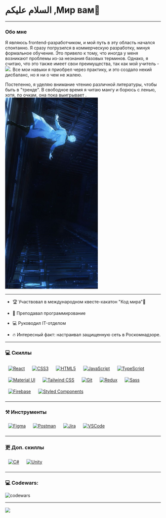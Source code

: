 # <div align="left"> السلام عليكم ,Мир вам👋</div>

---

### Обо мне
<div>
<p>
Я являюсь frontend-разработчиком, и мой путь в эту область начался спонтанно. Я сразу погрузился в коммерческую разработку, минуя формальное обучение. Это привело к тому, что иногда у меня возникают проблемы из-за незнания базовых терминов. Однако, я считаю, что это также имеет свои преимущества, так как мой учитель - <img src="https://www.vectorlogo.zone/logos/google/google-ar21.svg" width="30px">. Все мои навыки я приобрел через практику, и это создало некий дисбаланс, но я ни о чем не жалею.

Постепенно, я уделяю внимание чтению различной литературы, чтобы быть в "тренде". В свободное время я читаю мангу и борюсь с ленью, хотя, по очкам, она пока выигрывает . 
<img hight="700" width="300" alt="JPG" src="https://github.com/AmalDoskhoev/AmalDoskhoev/raw/main/assets/logo.jpg">
</p>
</div>

---

- 🏆 Участвовал в международном квесте-хакатон "Код мира"🚀  
  
- 🏫 Преподавал программирование  

- 💻 Руководил IT-отделом  
  
- 🔥 Интересный факт: настраивал защищенную сеть в Роскомнадзоре.  

---

### 💻 Скиллы
<div align="left">  
<a href="https://reactjs.org/" target="_blank"><img style="margin: 10px" src="https://profilinator.rishav.dev/skills-assets/react-original-wordmark.svg" alt="React" height="50" /></a>  
<a href="https://www.w3schools.com/css/" target="_blank"><img style="margin: 10px" src="https://profilinator.rishav.dev/skills-assets/css3-original-wordmark.svg" alt="CSS3" height="50" /></a>  
<a href="https://en.wikipedia.org/wiki/HTML5" target="_blank"><img style="margin: 10px" src="https://profilinator.rishav.dev/skills-assets/html5-original-wordmark.svg" alt="HTML5" height="50" /></a>  
<a href="https://www.javascript.com/" target="_blank"><img style="margin: 10px" src="https://profilinator.rishav.dev/skills-assets/javascript-original.svg" alt="JavaScript" height="50" /></a>  
<a href="https://www.typescriptlang.org/" target="_blank"><img style="margin: 10px" src="https://profilinator.rishav.dev/skills-assets/typescript-original.svg" alt="TypeScript" height="50" /></a>  
<a href="https://mui.com/" target="_blank"><img style="margin: 10px" src="https://profilinator.rishav.dev/skills-assets/mui.png" alt="Material UI" height="50" /></a>  
<a href="https://www.tailwindcss.com/" target="_blank"><img style="margin: 10px" src="https://profilinator.rishav.dev/skills-assets/tailwindcss.svg" alt="Tailwind CSS" height="50" /></a>  
<a href="https://github.com/" target="_blank"><img style="margin: 10px" src="https://profilinator.rishav.dev/skills-assets/git-scm-icon.svg" alt="Git" height="50" /></a>  
<a href="https://redux.js.org/" target="_blank"><img style="margin: 10px" src="https://profilinator.rishav.dev/skills-assets/redux-original.svg" alt="Redux" height="50" /></a>  
<a href="https://sass-lang.com/" target="_blank"><img style="margin: 10px" src="https://profilinator.rishav.dev/skills-assets/sass-original.svg" alt="Sass" height="50" /></a>  
<a href="https://firebase.google.com/" target="_blank"><img style="margin: 10px" src="https://profilinator.rishav.dev/skills-assets/firebase.png" alt="Firebase" height="50" /></a>  
<a href="https://styled-components.com/" target="_blank"><img style="margin: 10px" src="https://profilinator.rishav.dev/skills-assets/styled-components.png" alt="Styled Components" height="50" /></a>  
</div>

---

### ⚒ Инструменты  
<div align="left">  
<a href="https://www.figma.com/" target="_blank"><img style="margin: 10px" src="https://profilinator.rishav.dev/skills-assets/figma-icon.svg" alt="Figma" height="50" /></a>
<a href="https://www.postman.com/" target="_blank"><img style="margin: 10px" src="https://www.vectorlogo.zone/logos/getpostman/getpostman-icon.svg" alt="Postman" height="50" /></a> 
<a href="https://www.atlassian.com/" target="_blank"><img style="margin: 10px" src="https://www.vectorlogo.zone/logos/atlassian_jira/atlassian_jira-icon.svg" alt="Jira" height="50" /></a>
<a href="https://code.visualstudio.com/" target="_blank"><img style="margin: 10px" src="https://www.vectorlogo.zone/logos/visualstudio_code/visualstudio_code-icon.svg" alt="VSCode" height="50" /></a>
</div>

---

### 更 Доп. скиллы  
<div align="left">  
<a href="https://docs.microsoft.com/en-us/dotnet/csharp/" target="_blank"><img style="margin: 10px" src="https://profilinator.rishav.dev/skills-assets/csharp-original.svg" alt="C#" height="50" /></a>  
<a href="https://unity.com/" target="_blank"><img style="margin: 10px" src="https://profilinator.rishav.dev/skills-assets/unity.png" alt="Unity" height="50" /></a>  
</div>

---

### 💻 Codewars:
![codewars](https://www.codewars.com/users/AmalDoskhoev/badges/large)

---

<div align="left">
<img src="https://komarev.com/ghpvc/?username=AmalDoskhoev&&style=flat-square" align="center" />
</div>  
